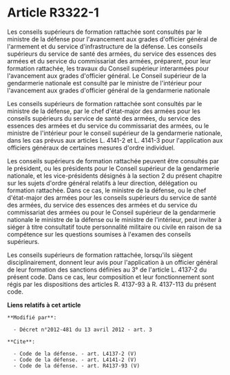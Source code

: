 # Article R3322-1

Les conseils supérieurs de formation rattachée sont consultés par le ministre de la défense pour l'avancement aux grades
d'officier général de l'armement et du service d'infrastructure de la défense. Les conseils supérieurs du service de santé
des armées, du service des essences des armées et du service du commissariat des armées, préparent, pour leur formation
rattachée, les travaux du Conseil supérieur interarmées pour l'avancement aux grades d'officier général. Le Conseil supérieur
de la gendarmerie nationale est consulté par le ministre de l'intérieur pour l'avancement aux grades d'officier général de la
gendarmerie nationale 

Les conseils supérieurs de formation rattachée sont consultés par le ministre de la défense, par le chef d'état-major des
armées pour les conseils supérieurs du service de santé des armées, du service des essences des armées et du service du
commissariat des armées, ou le ministre de l'intérieur pour le conseil supérieur de la gendarmerie nationale, dans les cas
prévus aux articles L. 4141-2 et L. 4141-3 pour l'application aux officiers généraux de certaines mesures d'ordre
individuel. 

Les conseils supérieurs de formation rattachée peuvent être consultés par le président, ou les présidents pour le Conseil
supérieur de la gendarmerie nationale, et les vice-présidents désignés à la section 2 du présent chapitre sur les sujets
d'ordre général relatifs à leur direction, délégation ou formation rattachée. Dans ce cas, le ministre de la défense, ou le
chef d'état-major des armées pour les conseils supérieurs du service de santé des armées, du service des essences des armées
et du service du commissariat des armées ou pour le Conseil supérieur de la gendarmerie nationale le ministre de la défense
ou le ministre de l'intérieur, peut inviter à siéger à titre consultatif toute personnalité militaire ou civile en raison de
sa compétence sur les questions soumises à l'examen des conseils supérieurs. 

Les conseils supérieurs de formation rattachée, lorsqu'ils siègent disciplinairement, donnent leur avis pour l'application à
un officier général de leur formation des sanctions définies au 3° de l'article L. 4137-2 du présent code. Dans ce cas, leur
composition et leur fonctionnement sont régis par les dispositions des articles R. 4137-93 à R. 4137-113 du présent code.

**Liens relatifs à cet article**

	**Modifié par**:

	  - Décret n°2012-481 du 13 avril 2012 - art. 3

	**Cite**:

	  - Code de la défense. - art. L4137-2 (V)
	  - Code de la défense. - art. L4141-2 (V)
	  - Code de la défense. - art. R4137-93 (V)
